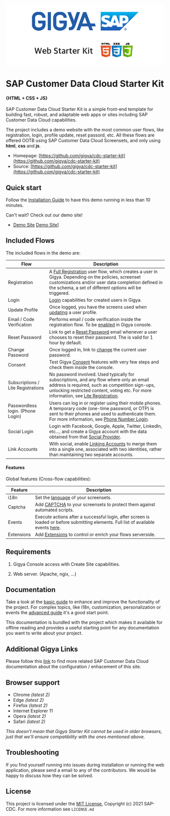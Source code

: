 ![Create Site](docs/img/readme/0-gigya-starter-kit-v5.png)

# **SAP Customer Data Cloud Starter Kit**
#### **{**HTML + CSS + JS**}**


SAP Customer Data Cloud Starter Kit is a simple front-end template for building
fast, robust, and adaptable web apps or sites including SAP Customer Data Cloud capabilities.

The project includes a demo website with the most common user flows, like registration, login, profile update, reset passord, etc. All these flows are offered OOTB using SAP Customer Data Cloud Screensets, and only using **html**, **css** and **js**.

* Homepage: [https://github.com/gigya/cdc-starter-kit](https://github.com/gigya/cdc-starter-kit)
* Source: [https://github.com/gigya/cdc-starter-kit](https://github.com/gigya/cdc-starter-kit)

## Quick start

Follow the [Installation Guide](docs/install.md) to have this demo running in less than 10 minutes.

Can't wait? Check out our demo site!

* [Demo Site](https://juan.gigya-cs.com/cdc-starter-kit/)
 [Demo Site](docs/img/basic/0-not-logged-with-language.png)]

## Included Flows

The included flows in the demo are:

| Flow | Description |
|-|-|
| Registration | A [Full Registration](https://developers.gigya.com/display/GD/Screen-Sets#Screen-Sets-RegistrationFlows) user flow, which creates a user in Gigya. Depending on the policies, screenset customizations and/or user data completion defined in the schema, a set of different options will be triggered.|
| Login | [Login](https://developers.gigya.com/display/GD/Screen-Sets#Screen-Sets-RegistrationFlows) capabilities for created users in Gigya. |
| Update Profile | Once logged, you have the screens used when [updating](https://developers.gigya.com/display/GD/Default+Screen-sets#DefaultScreen-sets-DefaultScreen-Sets) a user profile. |
| Email / Code Verification | Performs email / code verification inside the registration flow. To be [enabled](https://developers.gigya.com/display/GD/Policies#Policies-email_verificationEmailVerification) in Gigya console. |
| Reset Password | Link to get a [Reset Password](https://developers.gigya.com/display/GD/Email+Templates#EmailTemplates-PasswordReset) email whenever a user chooses to reset their password. The is valid for 1 hour by default.|
| Change Password | Once logged in, link to [change](https://developers.gigya.com/display/GD/Policies#Policies-PasswordChange) the current user password. |
| Consent | Test Gigya [Consent](https://developers.gigya.com/display/GD/Consent+Management) features with very few steps and check them inside the console. |
| Subscriptions / Lite Registrations | No password involved. Used typically for subscriptions, and any flow where only an email address is required, such as competition sign-ups, unlocking restricted content, voting etc. For more information, see [Lite Registration](). |
| Passwordless login. (Phone Login) | Users can log in or register using their mobile phones. A temporary code (one-time password, or OTP) is sent to their phones and used to authenticate them. For more information, see [Phone Number Login](https://developers.gigya.com/display/GD/Phone+Number+Login). |
| Social Login | Login with Facebook, Google, Apple, Twitter, LinkedIn, etc..., and create a Gigya account with the data obtained from that [Social Provider](https://developers.gigya.com/display/GD/Social+Login). |
| Link Accounts | With social, enable [Linking Accounts](https://developers.gigya.com/display/GD/Linking+Social+Accounts) to merge them into a single one, associated with two identities, rather than maintaining two separate accounts. |


#### Features

Global features (Cross-flow capabilities):

<!---
| Registration Completion |  |
| TFA | |
| Concatenate Screensets | Split your form into several to improve the user experience. See [doc](). |
-->

| Feature | Description |
|-|-|
| i18n | Set the [language]() of your screensets. |
| Captcha | Add [CAPTCHA]() to your screensets to protect them against automated scripts. |
| Events | Execute actions after a successful login, after screen is loaded or before submitting elements. Full list of available events [here](https://developers.gigya.com/display/GD/accounts.showScreenSet+JS#accounts.showScreenSetJS-Events). |
| Extensions | Add [Extensions]() to control or enrich your flows serverside. |

## Requirements

1. Gigya Console access with Create Site capabilities.

1. Web server. (Apache, ngix, ...)

## Documentation

Take a look at the [basic guide](docs/basic.md) to enhance and improve the functionality of the project. For complex topics, like i18n, customization, personalization or events the [advanced guide](docs/advanced.md) it's a good start point.

This documentation is bundled with the project which makes it available for offline reading and provides a useful starting point for any documentation you want to write about your project.

## Additional Gigya Links

Please follow this [link](docs/links.md) to find more related SAP Customer Data Cloud documentation about the configuration / enhacement of this site.

## Browser support

* Chrome *(latest 2)*
* Edge *(latest 2)*
* Firefox *(latest 2)*
* Internet Explorer 11
* Opera *(latest 2)*
* Safari *(latest 2)*

*This doesn't mean that Gigya Starter Kit cannot be used in older browsers,
just that we'll ensure compatibility with the ones mentioned above.*

## Troubleshooting

If you find yourself running into issues during installation or running the web application, please send a email to any of the contributors. We would be happy to discuss how they can be solved.


## License

This project is licensed under the [MIT License](http://www.apache.org/licenses/LICENSE-2.0), Copyright (c) 2021 SAP-CDC. For more information see `LICENSE.md`
